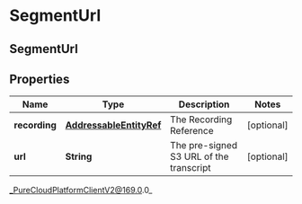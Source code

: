 # SegmentUrl

## SegmentUrl

## Properties

|Name | Type | Description | Notes|
|------------ | ------------- | ------------- | -------------|
| **recording** | [**AddressableEntityRef**](AddressableEntityRef) | The Recording Reference | [optional] |
| **url** | **String** | The pre-signed S3 URL of the transcript | [optional] |



_PureCloudPlatformClientV2@169.0.0_
